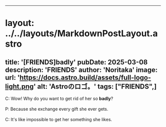 
---
# layout: ../../layouts/MarkdownPostLayout.astro
title: '[FRIENDS]badly'
pubDate: 2025-03-08
description: 'FRIENDS'
author: 'Noritaka'
image:
    url: 'https://docs.astro.build/assets/full-logo-light.png'
    alt: 'Astroのロゴ。'
tags: ["FRIENDS",]
---

C: Wow! Why do you want to get rid of her so **badly**?  <br>
<br>
P: Because she exchange every gift she ever gets.  <br>
<br>
C: It's like impossible to get her something she likes.  <br>
<br>
